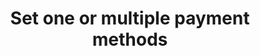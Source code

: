 ---
title: "Set one or multiple payment methods"
name: "channelmeta_trade"
key: "payment_methods"
description: "Payment options available at checkout. This can be added per customer as meta. See Solutions."
user_friendly_description: "Determine whether your customers can checkout on account or whether they need to make payment online. We currently support MyGate and Stripe payment gateways."
default: "[   {     &quot;method&quot;: &quot;OnAccount&quot;,     &quot;description&quot;: &quot;On Account&quot;   },   {     &quot;method&quot;: &quot;MygateVirtual&quot;,     &quot;description&quot;: &quot;Credit Card (My Gate)&quot;,     &quot;url&quot;: &quot;https://virtual.mygateglobal.com/PaymentPage.cfm&quot;,     &quot;merchant_id&quot;: &quot;xxx&quot;,     &quot;application_id&quot;: &quot;xxx&quot;,     &quot;mode&quot;: 1   },   {     &quot;method&quot;: &quot;Stripe&quot;,     &quot;description&quot;: &quot;Credit Card (Stripe)&quot;,     &quot;api_pk&quot;: &quot;pk_test_76ovISW6bzckxoXoQoYaHnv400XUJi0u8s&quot;,     &quot;api_sk&quot;: &quot;sk_test_eSfGmlOpmjRv5b1f6jKoD2Du00TAbUYxxy&quot;,     &quot;test_mode&quot;: &quot;true&quot;,     &quot;currency&quot;: &quot;usd&quot;,     &quot;currency_display&quot;: &quot;$&quot;   } ]"
values: []
tags: [channelmeta,trade]
type: "meta"
process: "orders"
headless: true
---